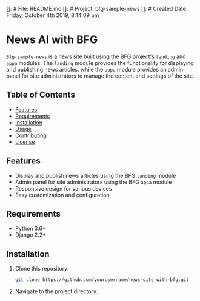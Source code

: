 []: # File: README.md
[]: # Project: bfg-sample-news
[]: # Created Date: Friday, October 4th 2019, 8:14:09 pm
# News AI with BFG

`Bfg-sample-news` is a news site built using the BFG project's `landing` and `appa` modules. The `landing` module provides the functionality for displaying and publishing news articles, while the `appa` module provides an admin panel for site administrators to manage the content and settings of the site.

## Table of Contents

- [Features](#features)
- [Requirements](#requirements)
- [Installation](#installation)
- [Usage](#usage)
- [Contributing](#contributing)
- [License](#license)

## Features

- Display and publish news articles using the BFG `landing` module
- Admin panel for site administrators using the BFG `appa` module
- Responsive design for various devices
- Easy customization and configuration

## Requirements

- Python 3.6+
- Django 2.2+

## Installation

1. Clone this repository:

    ```bash
    git clone https://github.com/yourusername/news-site-with-bfg.git
    ```

2. Navigate to the project directory:


